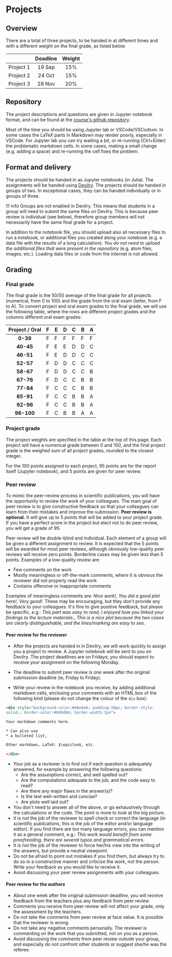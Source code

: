 # Projects

## Overview

There are a total of three projects, to be handed in at different times and with a different weight on the final grade, as listed below.

|        | Deadline          | Weight  |
| ------------- |:-------------:| :----:|
| Project 1  | 19 Sep | 15% |
| Project 2  | 24 Oct | 15% |
| Project 3  | 28 Nov | 20% |


## Repository

The project descriptions and questions are given in Jupyter notebook format, and can be found at the [course's github repository](https://github.com/tiagopereira/ast4310). 

Most of the time you should be using Jupyter lab or VSCode/VSCodium. In some cases the LaTeX parts in Markdown may render poorly, especially in VSCode. For Jupyter lab you can try waiting a bit, or re-running (Ctrl+Enter) the problematic markdown cells. In some cases, making a small change (e.g. adding a space) and re-running the cell fixes the problem.

## Format and delivery

The projects should be handed in as Jupyter notebooks (in Julia). The assignments will be handed using [Devilry](https://devilry.ifi.uio.no). The projects should be handed in groups of two. In exceptional cases, they can be handed individually or in groups of three.

!!! info
    Groups are not enabled in Devilry. This means that students in a group will need to submit the same files on Devilry. This is because peer review is individual (see below), therefore group members will not necessarily have the same final grade for a project.

In addition to the notebook file, you should upload also all necessary files to run a notebook, or additional files you created along your notebook (e.g. a data file with the results of a long calculation). *You do not need to upload the additional files that were present in the repository* (e.g. atom files, images, etc.). Loading data files or code from the internet is not allowed.

## Grading

### Final grade

The final grade is the 50/50 average of the final grade for all projects (numerical, from 0 to 100) and the grade from the oral exam (letter, from F to A). To convert project and oral exam grades to the final grade, we will use the following table, where the rows are different project grades and the columns different oral exam grades:

  |Project / Oral |  F |  E |  D  | C |  B |  A|
  |:---------:|----------|----|----|----|----|----|
  |**0-39**     |  F |  F |  F |  F |  F |  F |
  |**40-45**    |  F |  E |  E |  D |  D |  C |
  |**46-51**    |  F |  E |  D |  D |  C |  C |
  |**52-57**    |  F |  D |  D |  C |  C |  C |
  |**58-67**    |  F |  D |  D |  C |  C |  B |
  |**67-76**    |  F |  D |  C |  C |  B |  B |
  |**77-84**    |  F |  C |  C |  C |  B |  B |
  |**85-91**    |  F |  C |  C |  B |  B |  A |
  |**92-96**    |  F |  C |  C |  B |  B |  A |
  |**96-100**   |  F |  C |  B |  B |  A |  A |


### Project grade

The project weights are specified in the table at the top of this page. Each project will have a numerical grade between 0 and 100, and the final project grade is the weighed sum of all project grades, rounded to the closest integer. 

For the 100 points assigned to each project, 95 points are for the report itself (Jupyter notebook), and 5 points are given for peer review. 

### Peer review

To mimic the peer-review process in scientific publications, you will have the opportunity to review the work of your colleagues. The main goal of peer review is to give constructive feedback so that your colleagues can learn from their mistakes and improve the submission. **Peer review is optional.** It will give up to 5 points that will be added to your project grade. If you have a perfect score in the project but elect not to do peer review, you will get a grade of 95. 

Peer review will be double-blind and individual. Each element of a group will be given a different assignment to review. It is expected that the 5 points will be awarded for most peer reviews, although obviously low-quality peer reviews will receive zero points. Borderline cases may be given less than 5 points. Examples of a low-quality review are:

* Few comments on the work
* Mostly meaningless or off-the-mark comments, where it is obvious the reviewer did not properly read the work
* Contains offensive or inappropriate comments

Examples of meaningless comments are: *Nice work!*, *You did a good plot here!*, *Very good!*. These may be encouraging, but they don't provide any feedback to your colleagues. It's fine to give positive feedback, but please be specific, e.g.: *This part was easy to read, I enjoyed how you linked your findings to the lecture materials.*, *This is a nice plot because the two cases are clearly distinguishable, and the lines/marking are easy to see.*

#### Peer review for the *reviewer*

* After the projects are handed in in Devilry, we will work quickly to assign you a project to review. A Jupyter notebook will be sent to you on Devilry. The project deadlines are on Fridays; you should expect to receive your assignment on the following Monday.

* The deadline to submit peer review is one week after the original submission deadline (ie, Friday to Friday).

* Write your review in the notebook you receive, by adding additional markdown cells, enclosing your comments with an HTML box of the following kind (please do not change the colour of the `div` box):

```html
<div style="background-color:#e6e6e6; padding:10px; border-style:
solid;; border-color:#0d0d0d; border-width:1px">

Your markdown comments here.

* Can also use
* a bulleted list,

Other markdown, LaTeX: $\epsilon$, etc.

</div>
```

* Your job as a reviewer is to find out if each question is adequately answered, for example by answering the following questions:
    * Are the assumptions correct, and well spelled out?
    * Are the computations adequate to the job, and the code easy to read?
    * Are there any major flaws in the answer(s)?
    * Is the text well-written and concise?
    * Are plots well laid out?
* You don't need to answer all of the above, or go exhaustively through the calculations or the code. The point is more to look at the big picture.
* It is not the job of the reviewer to spell check or correct the language (in scientific publications, this is the job of the editor and/or language editor). If you find there are too many language errors, you can mention it as a general comment, e.g.: *This work would benefit from some proofreading, there are several typos and grammatical errors.*
* It is not the job of the reviewer to force her/his view into the writing of the answers, but provide a neutral viewpoint. 
* Do not be afraid to point out mistakes if you find them, but always try to do so in a constructive manner and criticise the work, not the person. Write your feedback as you would like to receive it.
* Avoid discussing your peer review assignments with your colleagues. 




#### Peer review for the *authors*

* About one week after the original submission deadline, you will receive feedback from the teachers plus any feedback from peer review
* Comments you receive from peer review will not affect your grade, only the assessment by the teachers.
* Do not take the comments from peer review at face value. It is possible that the reviewer is wrong.
* Do not take any negative comments personally. The reviewer is commenting on the work that you submitted, not on you as a person.
* Avoid discussing the comments from peer review outside your group, and especially do not confront other students or suggest she/he was the referee.

